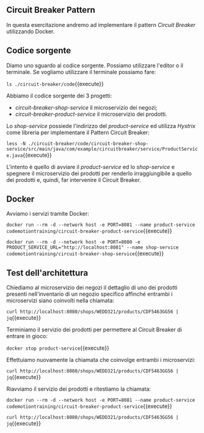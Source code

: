 ## Circuit Breaker Pattern ##

In questa esercitazione andremo ad implementare il pattern *Circuit Breaker* utilizzando Docker.

## Codice sorgente

Diamo uno sguardo al codice sorgente. Possiamo utilizzare l'editor o il terminale.
Se vogliamo utilizzare il terminale possiamo fare:

`ls ./circuit-breaker/code`{{execute}}

Abbiamo il codice sorgente dei 3 progetti:
- *circuit-breaker-shop-service* il microservizio dei negozi;
- *circuit-breaker-product-service* il microservizio dei prodotti.

Lo *shop-service* possiede l'indirizzo del *product-service* ed utilizza *Hystrix* come libreria per implementare il Pattern Circuit Breaker:

`less -N ./circuit-breaker/code/circuit-breaker-shop-service/src/main/java/com/example/circuitbreaker/service/ProductService.java`{{execute}}

L'intento è quello di avviare il *product-service* ed lo *shop-service* e spegnere il microservizio dei prodotti per renderlo irraggiungibile a quello dei prodotti e, quindi, far intervenire il Circuit Breaker.


## Docker

Avviamo i servizi tramite Docker:

`docker run --rm -d --network host -e PORT=8081 --name product-service codemotiontraining/circuit-breaker-product-service`{{execute}}

`docker run --rm -d --network host -e PORT=8080 -e PRODUCT_SERVICE_URL="http://localhost:8081" --name shop-service codemotiontraining/circuit-breaker-shop-service`{{execute}}


## Test dell'architettura ##

Chiediamo al microservizio dei negozi il dettaglio di uno dei prodotti presenti nell'inventario di un negozio specifico affinché entrambi i microservizi siano coinvolti nella chiamata:

`curl http://localhost:8080/shops/WEDD321/products/CDF5463GG56 | jq`{{execute}}

Terminiamo il servizio dei prodotti per permettere al Circuit Breaker di entrare in gioco:

`docker stop product-service`{{execute}}

Effettuiamo nuovamente la chiamata che coinvolge entrambi i microservizi:

`curl http://localhost:8080/shops/WEDD321/products/CDF5463GG56 | jq`{{execute}}

Riavviamo il servizio dei prodotti e ritestiamo la chiamata:

`docker run --rm -d --network host -e PORT=8081 --name product-service codemotiontraining/circuit-breaker-product-service`{{execute}}

`curl http://localhost:8080/shops/WEDD321/products/CDF5463GG56 | jq`{{execute}}
